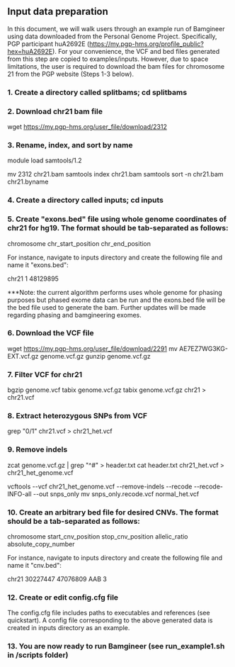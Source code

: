 ## Input data preparation

In this document, we will walk users through an example run of Bamgineer using data downloaded from the Personal Genome Project. Specifically, PGP participant huA2692E (https://my.pgp-hms.org/profile_public?hex=huA2692E). For your convenience, the VCF and bed files generated from this step are copied to examples/inputs. However, due to space limitations, the user is required to download the bam files for chromosome 21 from the PGP website (Steps 1-3 below).


### 1. Create a directory called splitbams; cd splitbams

### 2. Download chr21 bam file 

wget https://my.pgp-hms.org/user_file/download/2312 

### 3. Rename, index, and sort by name

module load samtools/1.2

mv 2312 chr21.bam 
samtools index chr21.bam 
samtools sort -n chr21.bam chr21.byname 

### 4. Create a directory called inputs; cd inputs

### 5. Create "exons.bed" file using whole genome coordinates of chr21 for hg19. The format should be tab-separated as follows: 

chromosome	chr_start_position	chr_end_position

For instance, navigate to inputs directory and create the following file and name it "exons.bed":

chr21   1       48129895

***Note: the current algorithm performs uses whole genome for phasing purposes but phased exome data can be run and the exons.bed file will be the bed file used to generate the bam. Further updates will be made regarding phasing and bamgineering exomes.

### 6. Download the VCF file

wget https://my.pgp-hms.org/user_file/download/2291
mv AE7EZ7WG3KG-EXT.vcf.gz genome.vcf.gz 
gunzip genome.vcf.gz

### 7. Filter VCF for chr21

bgzip genome.vcf 
tabix genome.vcf.gz
tabix genome.vcf.gz chr21 > chr21.vcf

### 8. Extract heterozygous SNPs from VCF

grep "0/1" chr21.vcf > chr21_het.vcf 

### 9. Remove indels

zcat genome.vcf.gz | grep "^#" > header.txt 
cat header.txt chr21_het.vcf > chr21_het_genome.vcf

vcftools --vcf chr21_het_genome.vcf --remove-indels --recode --recode-INFO-all --out snps_only
mv snps_only.recode.vcf normal_het.vcf

### 10. Create an arbitrary bed file for desired CNVs. The format should be a tab-separated as follows:

chromosome	start_cnv_position	stop_cnv_position	allelic_ratio	absolute_copy_number

For instance, navigate to inputs directory and create the following file and name it "cnv.bed":

chr21	30227447	47076809	AAB	3

### 12. Create or edit config.cfg file

The config.cfg file includes paths to executables and references (see quickstart). A config file corresponding to the above generated data is created in inputs directory as an example.

### 13. You are now ready to run Bamgineer (see run_example1.sh in /scripts folder)
